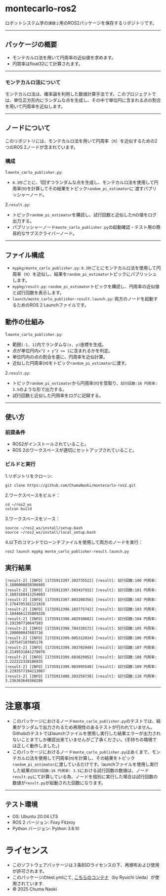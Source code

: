 # montecarlo-ros2
ロボットシステム学の`課題２`用のROS2パッケージを保存するリポジトリです。
***

## パッケージの概要
- モンテカルロ法を用いて円周率の近似値を求めます。
- 円周率はfloat32にて計算されます。

***

### モンテカルロ法について
モンテカルロ法は、確率論を利用した数値計算手法です。このプロジェクトでは、単位正方形内にランダムな点を生成し、その中で単位円に含まれる点の割合を用いて円周率を近似します。

***

## ノードについて
このリポジトリには、モンテカルロ法を用いて円周率（π）を近似するための2つのROS 2ノードが含まれています。

### 構成

1.`monte_carlo_publisher.py`:
- `0.3秒`ごとに、1回ずつランダムな点を生成し、モンテカルロ法を使用して円周率(π)を計算してその結果をトピック`random_pi_estimator`に`渡すパブリッシャーノード。

2.`result.py`:
- トピック`random_pi_estimator`を購読し、試行回数と近似したπの値をログ出力する。
- パブリッシャーノード`monte_carlo_publisher.py`の起動確認・テスト用の簡易的なサブスクライバーノード。

***
## ファイル構成

- `mypkg/monte_carlo_publisher.py`: `0.3秒`ごとにモンテカルロ法を使用して円周率（π）を近似し、結果を`random_pi_estimator`トピックにパブリッシュします。
- `mypkg/result.py`: `random_pi_estimator`トピックを購読し、円周率の近似値と試行回数を表示します。
- `launch/monte_carlo_publisher-result.launch.py`: 両方のノードを起動するためのROS 2 Launchファイルです。

## 動作の仕組み

1.`monte_carlo_publisher.py`:
- 範囲`[-1, 1]`内でランダムな`(x, y)`座標を生成。
- 点が単位円内`x^2 + y^2 <= 1`に含まれるかを判定。
- 単位円内の点の割合を基に、円周率を近似計算。
- 近似した円周率(π)をトピック`random_pi_estimator`に渡す。

2.`result.py`:
- トピック`random_pi_estimator`から円周率(π)を受取り、`試行回数:16 円周率: 3.5`のような形で出力する。
- 試行回数と近似した円周率をログに記録する。

***
## 使い方

### 前提条件
- ROS2がインストールされていること。
- ROS 2のワークスペースが適切にセットアップされていること。

### ビルドと実行

1.リポジトリをクローン:
```
git clone https://github.com/ChumaNaoki/montecarlo-ros2.git
```

2.ワークスペースをビルド：
```
cd ~/ros2_ws
colcon build
```

3.ワークスペースをソース：
```
source ~/ros2_ws/install/setup.bash
source ~/ros2_ws/install/local_setup.bash
```

4.以下のコマンドでローンチファイルを使用して両方のノードを実行：
```
ros2 launch mypkg monte_carlo_publisher-result.launch.py
```

## 実行結果
```
[result-2] [INFO] [1735913397.203735522] [result]: 試行回数:100 円周率: 3.1600000858306885
[result-2] [INFO] [1735913397.503437932] [result]: 試行回数:101 円周率: 3.1683168411254883
[result-2] [INFO] [1735913397.803208356] [result]: 試行回数:102 円周率: 3.1764705181121826
[result-2] [INFO] [1735913398.103775742] [result]: 試行回数:103 円周率: 3.1844661235809326
[result-2] [INFO] [1735913398.402910682] [result]: 試行回数:104 円周率: 3.192307710647583
[result-2] [INFO] [1735913398.704339172] [result]: 試行回数:105 円周率: 3.200000047683716
[result-2] [INFO] [1735913399.005312034] [result]: 試行回数:106 円周率: 3.207547187805176
[result-2] [INFO] [1735913399.303702949] [result]: 試行回数:107 円周率: 3.2149531841278076
[result-2] [INFO] [1735913399.603829952] [result]: 試行回数:108 円周率: 3.222222328186035
[result-2] [INFO] [1735913399.903995548] [result]: 試行回数:109 円周率: 3.2293577194213867
[result-2] [INFO] [1735913400.203259738] [result]: 試行回数:110 円周率: 3.236363649368286
```

***
# 注意事項
- このパッケージにおけるノード`monte_carlo_publisher.py`のテストでは、結果がランダムで出力されるため再現性のあるテストが行われていません。Githubのテストではlaunchファイルを使用し実行した結果エラーが出力されないことまでしか確認出来ていませんがご了承ください。(手持ちの環境では正しく動作しました。)
- このパッケージにおけるノード`monte_carlo_publisher.py`はあくまで、モンテカルロ法を使用して円周率(π)を計算し、その結果をトピック`random_pi_estimator`に渡しているだけです。launchファイルを使用し実行した結果の`試行回数:16 円周率: 3.5`における試行回数の数値は、ノード`result.py`にて計算している為、ノードを個別に実行した場合は試行回数の数値が`result.py`が起動された回数になります。

***
## テスト環境
- OS: Ubuntu 20.04 LTS
- ROS 2 バージョン: Foxy Fitzroy
- Python バージョン: Python 3.8.10

# ライセンス
- このソフトウェアパッケージは３条BSDライセンスの下、再頒布および使用が許可されます。
- このパッケージのtest.ymlにて, [こちらのコンテナ](https://hub.docker.com/r/ryuichiueda/ubuntu22.04-ros2/tags)（by Ryuichi Ueda）が使用されています.
- © 2025 Chuma Naoki

